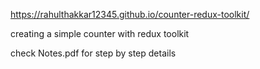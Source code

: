 https://rahulthakkar12345.github.io/counter-redux-toolkit/


creating a simple counter with redux toolkit


check Notes.pdf for step by step details 
